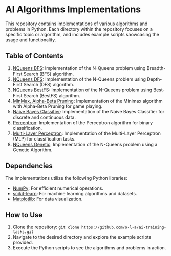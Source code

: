 # AI Algorithms Implementations

This repository contains implementations of various algorithms and problems in Python. Each directory within the repository focuses on a specific topic or algorithm, and includes example scripts showcasing the usage and functionality.

## Table of Contents

1. [NQueens BFS](/NQueens%20BFS/): Implementation of the N-Queens problem using Breadth-First Search (BFS) algorithm.
2. [NQueens DFS](/NQueens%20DFS/): Implementation of the N-Queens problem using Depth-First Search (DFS) algorithm.
3. [NQueens BestFS](/NQueens%20BestFS/): Implementation of the N-Queens problem using Best-First Search (BestFS) algorithm.
4. [MinMax, Alpha-Beta Pruning](/MinMax%2C%20Alpha-Beta%20Pruning/): Implementation of the Minimax algorithm with Alpha-Beta Pruning for game playing.
5. [Naive Bayes Classifier](/Naive%20Bayes%20Classifier/): Implementation of the Naive Bayes Classifier for discrete and continuous data.
6. [Perceptron](/Perceptron/): Implementation of the Perceptron algorithm for binary classification.
7. [Multi-Layer Perceptron](/Multi-Layer%20Perceptron/): Implementation of the Multi-Layer Perceptron (MLP) for classification tasks.
8. [NQueens Genetic](/NQueens%20Genetic/): Implementation of the N-Queens problem using a Genetic Algorithm.

## Dependencies

The implementations utilize the following Python libraries:
- [NumPy](https://numpy.org/): For efficient numerical operations.
- [scikit-learn](https://scikit-learn.org/): For machine learning algorithms and datasets.
- [Matplotlib](https://matplotlib.org/): For data visualization.

## How to Use

1. Clone the repository: `git clone https://github.com/o-l-a/ai-training-tasks.git`
2. Navigate to the desired directory and explore the example scripts provided.
3. Execute the Python scripts to see the algorithms and problems in action.
